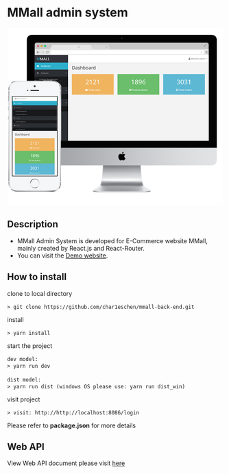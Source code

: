 # MMall admin system

![](https://github.com/char1eschen/mmall-back-end/blob/master/screenshots/project-showcase-mmalladmin.png)

## Description
- MMall Admin System is developed for E-Commerce website MMall, mainly created by React.js and React-Router.
- You can visit the [Demo website](http://adminv2.happymmall.com/). 

## How to install
clone to local directory 
```
> git clone https://github.com/char1eschen/mmall-back-end.git
```
install
```
> yarn install
```

start the project
```
dev model:
> yarn run dev

dist model:
> yarn run dist (windows OS please use: yarn run dist_win)
```

visit project
```
> visit: http://http://localhost:8086/login
```
Please refer to **package.json** for more details

## Web API
View Web API document please visit [here](https://gitee.com/imooccode/happymmallwiki/wikis/Home)
